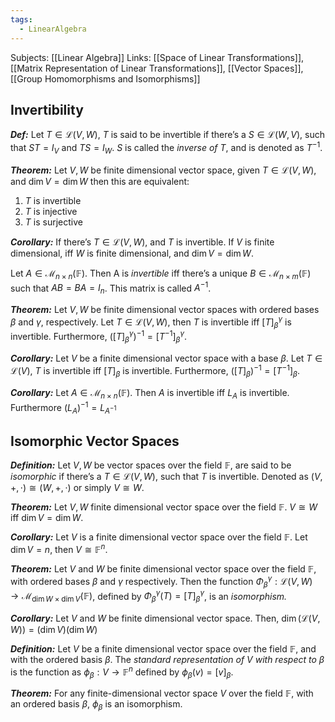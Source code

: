 ```yaml
---
tags:
  - LinearAlgebra
---
```

Subjects: [[Linear Algebra]]
Links: [[Space of Linear Transformations]], [[Matrix Representation of Linear Transformations]], [[Vector Spaces]], [[Group Homomorphisms and Isomorphisms]]
## Invertibility
_**Def:**_ Let $T\in\mathcal{L}(V,W)$, $T$ is said to be invertible if there’s a $S\in\mathcal{L}(W,V)$, such that $ST = I_V$ and $TS = I_W.$ $S$ is called the _inverse of $T$_, and is denoted as $T^{-1}$.

_**Theorem:**_ Let $V, W$ be finite dimensional vector space, given $T\in\mathcal{L}(V,W)$, and $\dim V =\dim W$ then this are equivalent:

1. $T$ is invertible
2. $T$ is injective
3. $T$ is surjective

_**Corollary:**_ If there’s $T\in\mathcal{L}(V,W),$ and $T$ is invertible. If $V$ is finite dimensional, iff $W$ is finite dimensional, and $\dim V=\dim W$.

Let $A\in\mathcal{M}_{n\times n}(\mathbb{F})$. Then A is _invertible_ iff there’s a unique $B\in\mathcal{M}_{n\times m}(\mathbb{F})$ such that $AB = BA = I_n$. This matrix is called $A^{-1}$.

_**Theorem:**_ Let $V, W$ be finite dimensional vector spaces with ordered bases $\beta$ and $\gamma$, respectively. Let $T\in\mathcal{L}(V,W)$, then $T$ is invertible iff $[T]_\beta^\gamma$ is invertible. Furthermore, $([T]_\beta^\gamma)^{-1} = [T^{-1}]_\beta^\gamma.$

_**Corollary:**_ Let $V$ be a finite dimensional vector space with a base $\beta$. Let $T\in\mathcal{L}(V)$, $T$ is invertible iff $[T]_\beta$ is invertible. Furthermore, $([T]_\beta)^{-1} = [T^{-1}]_\beta$.

_**Corollary:**_ Let $A\in\mathcal{M}_{n\times n}(\mathbb{F})$. Then $A$ is invertible iff $L_A$ is invertible. Furthermore $(L_A)^{-1} = L_{A^{-1}}$

## Isomorphic Vector Spaces
_**Definition:**_ Let $V, W$ be vector spaces over the field $\mathbb{F}$, are said to be _isomorphic_ if there’s a $T\in\mathcal{L}(V,W)$, such that $T$ is invertible. Denoted as $(V, +,\cdot)\cong(W, +,\cdot)$ or simply $V\cong W$.

_**Theorem:**_ Let $V, W$ finite dimensional vector space over the field $\mathbb{F}$. $V\cong W$ iff $\dim V=\dim W$.

_**Corollary:**_ Let $V$ is a finite dimensional vector space over the field $\mathbb{F}$. Let $\dim V = n$, then $V\cong\mathbb{F}^n$.

_**Theorem:**_ Let $V$ and $W$ be finite dimensional vector space over the field $\mathbb{F}$, with ordered bases $\beta$ and $\gamma$ respectively. Then the function $\Phi_\beta^\gamma:\mathcal{L}(V,W)\to\mathcal{M}_{\dim W\times\dim V}(\mathbb{F})$, defined by $\Phi_\beta^\gamma(T) = [T]_\beta^\gamma$, is an _isomorphism._

_**Corollary:**_ Let $V$ and $W$ be finite dimensional vector space. Then, $\dim(\mathcal{L}(V,W)) =(\dim V)(\dim W)$

_**Definition:**_ Let $V$ be a finite dimensional vector space over the field $\mathbb{F}$, and with the ordered basis $\beta$. The _standard representation of $V$ with respect to $\beta$_ is the function as $\phi_\beta :V\to\mathbb{F}^n$ defined by $\phi_\beta(v) =[v]_\beta$.

_**Theorem:**_ For any finite-dimensional vector space $V$ over the field $\mathbb{F}$, with an ordered basis $\beta$, $\phi_\beta$ is an isomorphism.